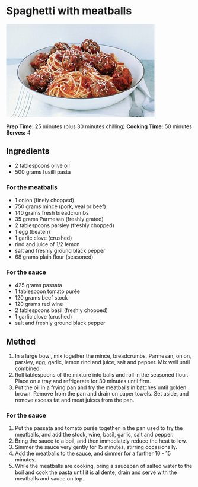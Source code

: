 # Spaghetti with meatballs

![Name](resources/beef-meatballs.jpg)

**Prep Time:** 25 minutes (plus 30 minutes chilling)
**Cooking Time:** 50 minutes
**Serves:** 4

## Ingredients
- 2 tablespoons olive oil
- 500 grams fusilli pasta

### For the meatballs
- 1 onion (finely chopped)
- 750 grams mince (pork, veal or beef)
- 140 grams fresh breadcrumbs
- 35 grams Parmesan (freshly grated)
- 2 tablespoons parsley (freshly chopped)
- 1 egg (beaten)
- 1 garlic clove (crushed)
- rind and juice of 1/2 lemon
- salt and freshly ground black pepper
- 68 grams plain flour (seasoned)

### For the sauce
- 425 grams passata
- 1 tablespoon tomato purée
- 120 grams beef stock
- 120 grams red wine
- 2 tablespoons basil (freshly chopped)
- 1 garlic clove (crushed)
- salt and freshly ground black pepper

## Method
1. In a large bowl, mix together the mince, breadcrumbs, Parmesan, onion, parsley, egg, garlic, lemon rind and juice, salt and pepper. Mix well until combined.
1. Roll tablespoons of the mixture into balls and roll in the seasoned flour. Place on a tray and refrigerate for 30 minutes until firm.
1. Put the oil in a frying pan and fry the meatballs in batches until golden brown. Remove from the pan and drain on paper towels. Set aside, and remove excess fat and meat juices from the pan.

### For the sauce
1. Put the passata and tomato purée together in the pan used to fry the meatballs, and add the stock, wine, basil, garlic, salt and pepper.
1. Bring the sauce to a boil, and then immediately reduce the heat to low.
1. Simmer the sauce very gently for 15 minutes, stirring occasionally.
1. Add the meatballs to the sauce, and simmer for a further 10 - 15 minutes.
1. While the meatballs are cooking, bring a saucepan of salted water to the boil and cook the pasta until it is al dente, drain and serve with the meatballs and sauce on top.